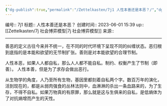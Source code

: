 ```yaml
---
{"dg-publish":true,"permalink":"/Zettelkasten/7j1 人性本善还是本恶？/","dgPassFrontmatter":true}
---
```


编号:: 7j1
标题:: 人性本善还是本恶？
创建时间:: 2023-06-01 15:39
up:: [[Zettelkasten/7j 社会博弈模型\|7j 社会博弈模型]]
来源:: 

---
善恶的定义古往今来并不统一，在不同的时代环境下呈现不同的纠缠状态。恶归根到底指的是本能和欲望的无节制扩张。善则是对本能欲望的合理节制。

人性本恶，如果人人都自私，那么人人都不能自私。制约、权衡产生了节制（即善）。
人性本善，但是为了求存会做出恶行。

从生物学的角度，人乃至所有生物，基因里都刻着自私两个字。数百万年的演化，活到现在的，都是从弱肉强食的丛林法则中，血淋淋的杀出一条血路来的，为了生存，不得不自私。如果万物真的有原罪，那么就是这与生俱来的自私，是低熵体为了对抗熵增而产生的天性。